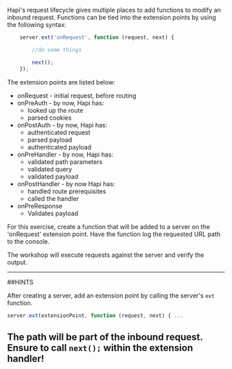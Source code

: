 Hapi's request lifecycle gives multiple places to add functions to modify an inbound request. Functions can be tied into
 the extension points by using the following syntax:

```javascript
    server.ext('onRequest', function (request, next) {

        //do some things

        next();
    });
```

The extension points are listed below:

* onRequest - initial request, before routing
* onPreAuth - by now, Hapi has:
    * looked up the route
    * parsed cookies
* onPostAuth - by now, Hapi has:
    * authenticated request
    * parsed payload
    * authenticated payload
* onPreHandler - by now, Hapi has:
    * validated path parameters
    * validated query
    * validated payload
* onPostHandler - by now Hapi has:
    * handled route prerequisites
    * called the handler
* onPreResponse
    * Validates payload

For this exercise, create a function that will be added to a server on the 'onRequest' extension point. Have the
function log the requested URL path to the console.

The workshop will execute requests against the server and verify the output.

-----------------------------------------------------------------
##HINTS

After creating a server, add an extension point by calling the server's ```ext``` function.

```js
server.ext(extensionPoint, function (request, next) { ...
```

The path will be part of the inbound request. Ensure to call ```next();``` within the extension handler!
-----------------------------------------------------------------